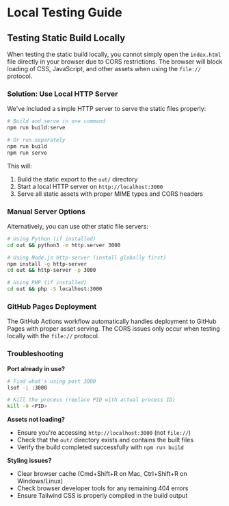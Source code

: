 # Local Testing Guide

## Testing Static Build Locally

When testing the static build locally, you cannot simply open the `index.html` file directly in your browser due to CORS restrictions. The browser will block loading of CSS, JavaScript, and other assets when using the `file://` protocol.

### Solution: Use Local HTTP Server

We've included a simple HTTP server to serve the static files properly:

```bash
# Build and serve in one command
npm run build:serve

# Or run separately
npm run build
npm run serve
```

This will:

1. Build the static export to the `out/` directory
2. Start a local HTTP server on `http://localhost:3000`
3. Serve all static assets with proper MIME types and CORS headers

### Manual Server Options

Alternatively, you can use other static file servers:

```bash
# Using Python (if installed)
cd out && python3 -m http.server 3000

# Using Node.js http-server (install globally first)
npm install -g http-server
cd out && http-server -p 3000

# Using PHP (if installed)
cd out && php -S localhost:3000
```

### GitHub Pages Deployment

The GitHub Actions workflow automatically handles deployment to GitHub Pages with proper asset serving. The CORS issues only occur when testing locally with the `file://` protocol.

### Troubleshooting

**Port already in use?**

```bash
# Find what's using port 3000
lsof -i :3000

# Kill the process (replace PID with actual process ID)
kill -9 <PID>
```

**Assets not loading?**

- Ensure you're accessing `http://localhost:3000` (not `file://`)
- Check that the `out/` directory exists and contains the built files
- Verify the build completed successfully with `npm run build`

**Styling issues?**

- Clear browser cache (Cmd+Shift+R on Mac, Ctrl+Shift+R on Windows/Linux)
- Check browser developer tools for any remaining 404 errors
- Ensure Tailwind CSS is properly compiled in the build output

